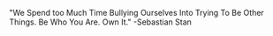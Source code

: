 "We Spend too Much Time Bullying Ourselves Into Trying To Be Other Things. Be Who You Are. Own It."
-Sebastian Stan
